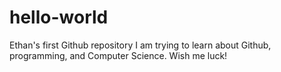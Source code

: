 # hello-world
Ethan's first Github repository 
I am trying to learn about Github, programming, and Computer Science. 
Wish me luck!
